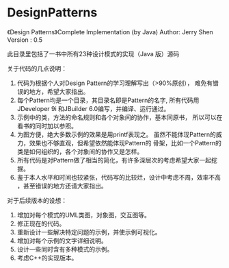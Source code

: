 # DesignPatterns
《Design Patterns》Complete Implementation (by Java)
Author: Jerry Shen
Version : 0.5

此目录里包括了<Design Patterns>一书中所有23种设计模式的实现（Java 版）源码


关于代码的几点说明：
1. 代码为根据个人对Design Pattern的学习理解写出（>90%原创），
    难免有错误的地方，希望大家指出。
2. 每个Pattern均是一个目录，其目录名即是Pattern的名字,
    所有代码用JDeveloper 9i 和JBuilder 6.0编写，并编译、运行通过。
3. 示例中的类，方法的命名规则和各个对象间的协作，基本同原书，
    所以可以在看书的同时加以参照。
4. 为图方便，绝大多数示例的效果是用printf表现之。
    虽然不能体现Pattern的威力，效果也不够直观，但希望依然能体现Pattern的
    骨架，比如一个Pattern的类是如何组织的，各个对象间的协作又是怎样。
5. 所有代码是对Pattern做了相当的简化，有许多深层次的考虑希望大家一起挖掘。
6. 鉴于本人水平和时间也较紧张，代码写的比较烂，设计中考虑不周，效率不高
    ，甚至错误的地方还请大家指出。

对于后续版本的设想：
1. 增加对每个模式的UML类图，对象图，交互图等。
2. 修正现在的代码。
3. 重新设计一些解决特定问题的示例，并使示例可视化。
4. 增加对每个示例的文字详细说明。
5. 设计一些同时含有多种模式的示例。
6. 考虑C++的实现版本。